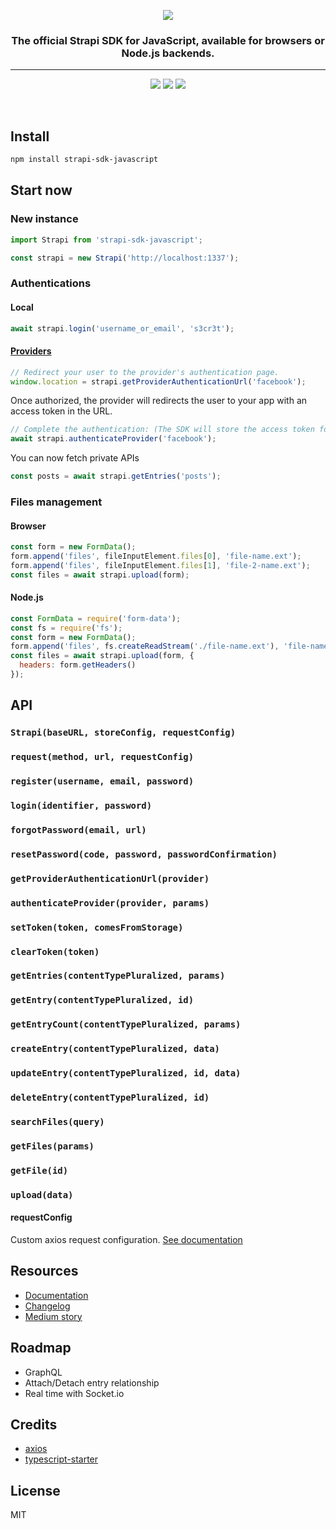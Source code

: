 <p align="center"><img src="https://cldup.com/7umchwdUBh.png" /></p>

<h3 align="center">The official Strapi SDK for JavaScript, available for browsers or Node.js backends.</h3>

---

<p align="center">
    <a href="https://travis-ci.org/strapi/strapi-sdk-javascript"><img src="https://img.shields.io/travis/strapi/strapi-sdk-javascript.svg?style=for-the-badge" /></a>
    <a href="https://github.com/strapi/strapi-sdk-javascript/releases"><img src="https://img.shields.io/github/release/strapi/strapi-sdk-javascript.svg?style=for-the-badge" /></a>
    <a href="https://codecov.io/gh/strapi/strapi-sdk-javascript"><img src="https://img.shields.io/codecov/c/github/strapi/strapi-sdk-javascript.svg?style=for-the-badge" /></a>
</p>

<br>

## Install

```sh
npm install strapi-sdk-javascript
```

## Start now

### New instance

```js
import Strapi from 'strapi-sdk-javascript';

const strapi = new Strapi('http://localhost:1337');
```

### Authentications

#### Local

```js
await strapi.login('username_or_email', 's3cr3t');
```

#### [Providers](https://strapi.io/documentation/guides/authentication.html#providers)

```js
// Redirect your user to the provider's authentication page.
window.location = strapi.getProviderAuthenticationUrl('facebook');
```

Once authorized, the provider will redirects the user to your app with an access token in the URL.

```js
// Complete the authentication: (The SDK will store the access token for you)
await strapi.authenticateProvider('facebook');
```

You can now fetch private APIs

```js
const posts = await strapi.getEntries('posts');
```

### Files management

#### Browser

```js
const form = new FormData();
form.append('files', fileInputElement.files[0], 'file-name.ext');
form.append('files', fileInputElement.files[1], 'file-2-name.ext');
const files = await strapi.upload(form);
```

#### Node.js

```js
const FormData = require('form-data');
const fs = require('fs');
const form = new FormData();
form.append('files', fs.createReadStream('./file-name.ext'), 'file-name.ext');
const files = await strapi.upload(form, {
  headers: form.getHeaders()
});
```

## API

### `Strapi(baseURL, storeConfig, requestConfig)`

### `request(method, url, requestConfig)`

### `register(username, email, password)`

### `login(identifier, password)`

### `forgotPassword(email, url)`

### `resetPassword(code, password, passwordConfirmation)`

### `getProviderAuthenticationUrl(provider)`

### `authenticateProvider(provider, params)`

### `setToken(token, comesFromStorage)`

### `clearToken(token)`

### `getEntries(contentTypePluralized, params)`

### `getEntry(contentTypePluralized, id)`

### `getEntryCount(contentTypePluralized, params)`

### `createEntry(contentTypePluralized, data)`

### `updateEntry(contentTypePluralized, id, data)`

### `deleteEntry(contentTypePluralized, id)`

### `searchFiles(query)`

### `getFiles(params)`

### `getFile(id)`

### `upload(data)`

#### requestConfig

Custom axios request configuration. [See documentation](https://github.com/axios/axios#request-config)

## Resources

- [Documentation](https://strapi.github.io/strapi-sdk-javascript)
- [Changelog](https://github.com/strapi/strapi-sdk-javascript/blob/master/CHANGELOG.md)
- [Medium story](https://medium.com/strapi/announcing-the-strapi-javascript-sdk-ac89f140a9d1)

## Roadmap

- GraphQL
- Attach/Detach entry relationship
- Real time with Socket.io

## Credits

- [axios](https://github.com/axios/axios)
- [typescript-starter](https://github.com/bitjson/typescript-starter)

## License

MIT
